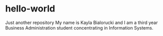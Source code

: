 # hello-world
Just another repository
My name is Kayla Bialorucki and I am a third year Business Administration student concentrating in Information Systems.
